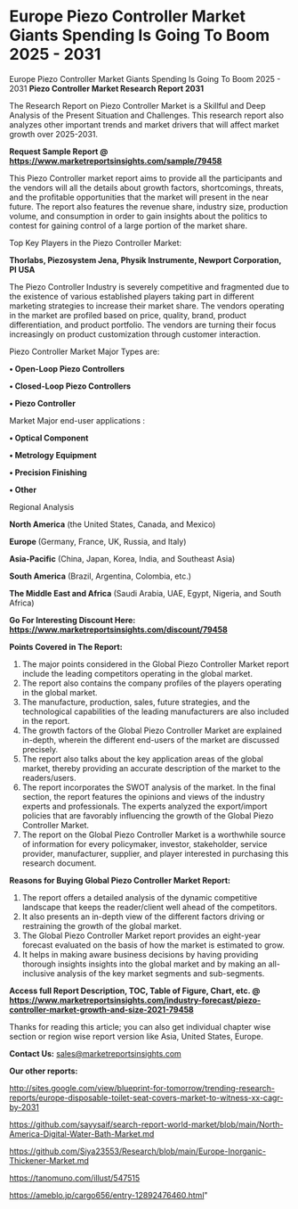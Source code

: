 # Europe Piezo Controller Market Giants Spending Is Going To Boom 2025 - 2031
Europe Piezo Controller Market Giants Spending Is Going To Boom 2025 - 2031
<strong>Piezo Controller Market Research Report 2031</strong>

The Research Report on Piezo Controller Market is a Skillful and Deep Analysis of the Present Situation and Challenges. This research report also analyzes other important trends and market drivers that will affect market growth over 2025-2031.

<strong>Request Sample Report @ <a href=https://www.marketreportsinsights.com/sample/79458>https://www.marketreportsinsights.com/sample/79458</a></strong>

This Piezo Controller market report aims to provide all the participants and the vendors will all the details about growth factors, shortcomings, threats, and the profitable opportunities that the market will present in the near future. The report also features the revenue share, industry size, production volume, and consumption in order to gain insights about the politics to contest for gaining control of a large portion of the market share.

Top Key Players in the Piezo Controller Market:

<strong>Thorlabs, Piezosystem Jena, Physik Instrumente, Newport Corporation, PI USA</strong>

The Piezo Controller Industry is severely competitive and fragmented due to the existence of various established players taking part in different marketing strategies to increase their market share. The vendors operating in the market are profiled based on price, quality, brand, product differentiation, and product portfolio. The vendors are turning their focus increasingly on product customization through customer interaction.

Piezo Controller Market Major Types are:

<strong>• Open-Loop Piezo Controllers

• Closed-Loop Piezo Controllers

• Piezo Controller</strong>

Market Major end-user applications :

<strong>• Optical Component

• Metrology Equipment

• Precision Finishing

• Other</strong>

Regional Analysis

</u><strong><b>North America</b></strong> (the United States, Canada, and Mexico)

<strong><b>Europe </b></strong>(Germany, France, UK, Russia, and Italy)

<strong><b>Asia-Pacific</b></strong> (China, Japan, Korea, India, and Southeast Asia)

<strong><b>South America</b></strong> (Brazil, Argentina, Colombia, etc.)

<strong><b>The Middle East and Africa</b></strong> (Saudi Arabia, UAE, Egypt, Nigeria, and South Africa)

<strong>Go For Interesting Discount Here: <a href=https://www.marketreportsinsights.com/discount/79458>https://www.marketreportsinsights.com/discount/79458</a></strong>

<strong>Points Covered in The Report:</strong>
<ol>
  <li>The major points considered in the Global Piezo Controller Market report include the leading competitors operating in the global market.</li>
  <li>The report also contains the company profiles of the players operating in the global market.</li>
  <li>The manufacture, production, sales, future strategies, and the technological capabilities of the leading manufacturers are also included in the report.</li>
  <li>The growth factors of the Global Piezo Controller Market are explained in-depth, wherein the different end-users of the market are discussed precisely.</li>
  <li>The report also talks about the key application areas of the global market, thereby providing an accurate description of the market to the readers/users.</li>
  <li>The report incorporates the SWOT analysis of the market. In the final section, the report features the opinions and views of the industry experts and professionals. The experts analyzed the export/import policies that are favorably influencing the growth of the Global Piezo Controller Market.</li>
  <li>The report on the Global Piezo Controller Market is a worthwhile source of information for every policymaker, investor, stakeholder, service provider, manufacturer, supplier, and player interested in purchasing this research document.</li>
</ol>
<strong>Reasons for Buying Global Piezo Controller Market Report:</strong>

<ol>
  <li>The report offers a detailed analysis of the dynamic competitive landscape that keeps the reader/client well ahead of the competitors.</li>
  <li>It also presents an in-depth view of the different factors driving or restraining the growth of the global market.</li>
  <li>The Global Piezo Controller Market report provides an eight-year forecast evaluated on the basis of how the market is estimated to grow.</li>
  <li>It helps in making aware business decisions by having providing thorough insights insights into the global market and by making an all-inclusive analysis of the key market segments and sub-segments.</li>
</ol>
<strong>Access full Report Description, TOC, Table of Figure, Chart, etc. @ <a href=https://www.marketreportsinsights.com/industry-forecast/piezo-controller-market-growth-and-size-2021-79458>https://www.marketreportsinsights.com/industry-forecast/piezo-controller-market-growth-and-size-2021-79458</a></strong>


Thanks for reading this article; you can also get individual chapter wise section or region wise report version like Asia, United States, Europe.

<strong>Contact Us:</strong>
sales@marketreportsinsights.com

<strong>Our other reports:</strong>

<a href=http://sites.google.com/view/blueprint-for-tomorrow/trending-research-reports/europe-disposable-toilet-seat-covers-market-to-witness-xx-cagr-by-2031>http://sites.google.com/view/blueprint-for-tomorrow/trending-research-reports/europe-disposable-toilet-seat-covers-market-to-witness-xx-cagr-by-2031</a>

<a href=https://github.com/sayysaif/search-report-world-market/blob/main/North-America-Digital-Water-Bath-Market.md>https://github.com/sayysaif/search-report-world-market/blob/main/North-America-Digital-Water-Bath-Market.md</a>

<a href=https://github.com/Siya23553/Research/blob/main/Europe-Inorganic-Thickener-Market.md>https://github.com/Siya23553/Research/blob/main/Europe-Inorganic-Thickener-Market.md</a>

<a href=https://tanomuno.com/illust/547515>https://tanomuno.com/illust/547515</a>

<a href=https://ameblo.jp/cargo656/entry-12892476460.html>https://ameblo.jp/cargo656/entry-12892476460.html</a>"
